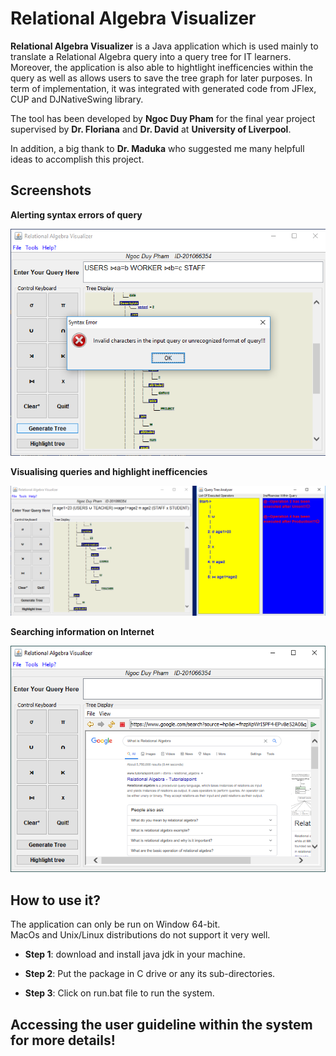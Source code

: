 # Relational Algebra Visualizer
**Relational Algebra Visualizer** is a Java application which is used mainly to translate a Relational Algebra query into a query tree for IT learners. Moreover, the application is also able to hightlight inefficencies within the query as well as allows users to save the tree graph for later purposes. In term of implementation, it was integrated with generated code from JFlex, CUP and DJNativeSwing library.  

The tool has been developed by **Ngoc Duy Pham** for the final year project supervised by **Dr. Floriana** and **Dr. David** at **University of Liverpool**.  

In addition, a big thank to **Dr. Maduka** who suggested me many helpfull ideas to accomplish this project.  

## Screenshots
**Alerting syntax errors of query**

![](images/error_query.png)

**Visualising queries and highlight inefficencies**

![](images/highlight_query.png)

**Searching information on Internet**

![](images/search_web.png)

## How to use it?
The application can only be run on Window 64-bit.  
MacOs and Unix/Linux distributions do not support it very well.

- **Step 1**: download and install java jdk in your machine.

- **Step 2**: Put the package in C drive 
        or any its sub-directories.

- **Step 3**: Click on run.bat file to run the system.

## Accessing the user guideline within the system for more details!
